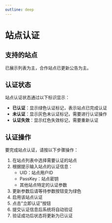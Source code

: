 ```yaml
---
outline: deep
---
```


# 站点认证

<a-image style="border-radius: 12px" src="/images/usage/user-certification-001.png" />

## 支持的站点

已展示列表为主，合作站点已更新公告为主。

## 认证状态

站点认证状态通过以下标识显示：

- **已认证**：显示绿色认证标记，表示站点已完成认证
- **未认证**：显示灰色未认证标记，需要进行认证操作
- **认证失效**：显示红色失效标记，需要重新认证

## 认证操作

要完成站点认证，请按以下步骤操作：

1. 在站点列表中选择需要认证的站点
2. 根据提示输入站点的认证信息：
   - UID：站点用户ID
   - PassKey：站点密钥
   - 其他站点特定的认证参数
3. 更新参数后请等待参数按钮变为绿色
4. 启用该站点认证
5. 点击"立即认证"按钮
6. 提交认证信息后系统将自动验证
7. 验证成功后状态将更新为已认证